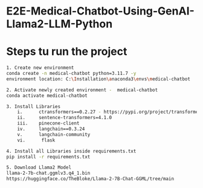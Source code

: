 # E2E-Medical-Chatbot-Using-GenAI-Llama2-LLM-Python

# Steps tu run the project

```bash
1. Create new environment
conda create -n medical-chatbot python=3.11.7 -y
environment location: C:\Installation\anaconda3\envs\medical-chatbot
```

```bash
2. Activate newly created environment -  medical-chatbot
conda activate medical-chatbot
```

```bash
3. Install Libraries
    i.      ctransformers==0.2.27 - https://pypi.org/project/transformers/#history   
    ii.     sentence-transformers=4.1.0
    iii.    pinecone-client
    iv.     langchain==0.3.24
    v.      langchain-community
    vi.      flask
```

```bash
4. Install all Libraries inside requirements.txt
pip install -r requirements.txt
```

```bash
5. Download Llama2 Model
llama-2-7b-chat.ggmlv3.q4_1.bin
https://huggingface.co/TheBloke/Llama-2-7B-Chat-GGML/tree/main
```